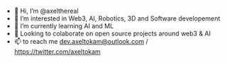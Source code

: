 - 👋 Hi, I’m @axelthereal
- 👀 I’m interested in Web3, AI, Robotics, 3D and Software developement
- 🌱 I’m currently learning AI and ML
- 💞️ Looking to colaborate on open source projects around web3 & AI
- 📫 to reach me dev.axeltokam@outlook.com / https://twitter.com/axeltokam

<!---
axelthereal/axelthereal is a ✨ special ✨ repository because its `README.md` (this file) appears on your GitHub profile.
You can click the Preview link to take a look at your changes.
--->
